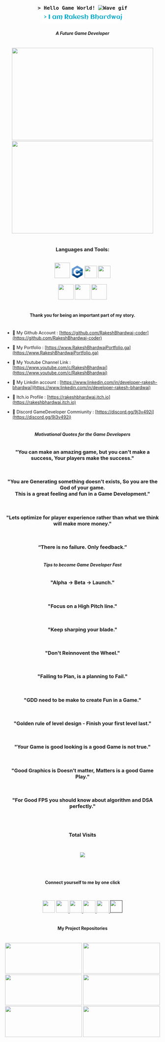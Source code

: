 <!-- Name Starter -->
<h3 align="center">
        <samp>&gt; Hello Game World! <img src="https://raw.githubusercontent.com/MartinHeinz/MartinHeinz/master/wave.gif" alt="Wave gif" height='30px' width='30px'></br>
         <img src= "RakeshGif2.png"/>
        </samp>
</h3><h5 align = "center" >A Future Game Developer</h5> 

# 

<!-- Github Stats  -->

<p align="center">
  <img width="460" height="300" src="https://github-readme-stats.vercel.app/api?username=RakeshBhardwaj-coder&theme=chartreuse-dark&show_icons=true&locale=en"></br>
   <img width="460" height="300" src="https://github-readme-stats.vercel.app/api/top-langs/?username=rakeshbhardwaj-coder&theme=chartreuse-dark&layout=compact" >
</p>

# 

<!-- Skills  -->

<h3 align="center">Languages and Tools:</h3>
<p align="center"></br>
 <img src="https://img.icons8.com/nolan/344/java-coffee-cup-logo.png"  width="50" height="50"/> <img src="https://raw.githubusercontent.com/devicons/devicon/master/icons/cplusplus/cplusplus-original.svg" width="40" height="40"/>  <img src="https://img.icons8.com/color/344/c-sharp-logo-2.png"  width="40" height="40"/>  <img src="https://img.icons8.com/color/344/flutter.png"  width="40" height="40"/></br></br>
 <img src="https://img.icons8.com/nolan/344/unity.png"  width="50" height="50"/> <img src="https://img.icons8.com/nolan/344/blender-3d.png" width="50" height="50"/> <img src="https://img.icons8.com/nolan/344/android-studio--v3.png"  width="50" height="50"/>

 # 
 
<!--  All Social Media Links -->

<h4 align = "center"> Thank you for being an important part of my story.</h4>

# 
- 📝 My Github Account : [https://github.com/RakeshBhardwaj-coder](https://github.com/RakeshBhardwaj-coder)

- 📝 My Portfolio : [https://www.RakeshBhardwajPortfolio.ga](https://www.RakeshBhardwajPortfolio.ga)

- 📝 My Youtube Channel Link : [https://www.youtube.com/c/RakeshBhardwaj](https://www.youtube.com/c/RakeshBhardwaj)

-  📝 My Linkdin account : [https://www.linkedin.com/in/developer-rakesh-bhardwaj](https://www.linkedin.com/in/developer-rakesh-bhardwaj)

- 📝 Itch.io Profile : [https://rakeshbhardwaj.itch.io](https://rakeshbhardwaj.itch.io)

- 📝 Discord GameDeveloper Commiunity : [https://discord.gg/9j3v492j](https://discord.gg/9j3v492j)

#
<!-- Motivational Quotes -->

<h5 align = "center" >Motivational Quotes for the Game Developers</h5> 

#


<h3 align="center">"You can make an amazing game, but you can't make a success, Your players make the success."</h3></br>

<h3 align="center">
"You are Generating something doesn't exists, So you are the God of your game.</br>
This is a great feeling and fun in a Game Development."</h3></br>

<h3 align="center">
"Lets optimize for player experience rather than what we think will make more money."</h3></br>

<h3 align = "center">“There is no failure. Only feedback.”</h3>

#

<!-- Tips for Become Good Game Developer -->

<h5 align = "center" >Tips to become Game Developer Fast</h5> 

# 

<h3 align="center">
"Alpha -> Beta -> Launch."</h3></br>

<h3 align="center">
"Focus on a High Pitch line."</h3></br>

<h3 align="center">
"Keep sharping your blade."</h3></br>

<h3 align="center">
"Don't Reinnovent the Wheel."</h3></br>

<h3 align="center">
"Failing to Plan, is a planning to Fail."</h3></br>

<h3 align="center">
"GDD need to be make to create Fun in a Game."</h3></br>

<h3 align="center">"Golden rule of level design - Finish your first level last."</h3></br>

<h3 align="center">
"Your Game is good looking is a good Game is not true."</h3></br>

<h3 align="center">"Good Graphics is Doesn't matter, Matters is a good Game Play."</h3></br>

<h3 align="center">"For Good FPS you should know about algorithm and DSA perfectly."</h3></br>

# 
<!-- Visit Counts -->

<h3 align="center">Total Visits</h3></br>
<p align="center"> 
  <img src="https://profile-counter.glitch.me/RakeshBhardwaj-coder/count.svg" />
</p></br>

# 
<!-- Social Media Icon to Connect Fast -->

<h4 align = "center">Connect yourself to me by one click</h4></br>
<p align="center">
<a href="https://github.com/RakeshBhardwaj-coder" target="_blank">
<img src="https://img.icons8.com/color-glass/344/github.png"  width="40" height="40"/></a>
 <a href="https://img.icons8.com/color/344/discord--v2.png" target="_blank">
<img src="https://img.icons8.com/color/344/discord--v2.png"  width="40" height="40"/>
</a> 
<a href="https://rakeshbhardwaj.itch.io" target="_blank">
<img src="https://img.icons8.com/dusk/344/itch-io.png"  width="40" height="40"/>
</a> 
<a href="https://youtu.be/bqPn6VXZpWg" target="_blank">
<img src="https://img.icons8.com/color/344/youtube-play.png"  width="40" height="40"/>
</a>
<a href="https://www.RakeshBhardwajPortfolio.ga" target="_blank">
<img src="https://img.icons8.com/fluency/344/domain.png"  width="40" height="40"/>
</a>
<a href="" target="_blank">
<img src="https://img.icons8.com/color/344/linkedin.png"  width="40" height="40"/>
</a> 

 </p>

#

<!-- Project Repositories Cards -->

<h4 align = "center">My Project Repositories</h4>

# 

<p align="center">
 <a href="https://github.com/RakeshBhardwaj-coder/Skating-Guy" target="_blank">
<img width="250" height="100" src="https://github-readme-stats.vercel.app/api/pin/?username=rakeshbhardwaj-coder&repo=Skating-Guy&theme=chartreuse-dark"></a> <a href="https://github.com/RakeshBhardwaj-coder/2dUnityGameProject" target="_blank">
<img width="250" height="100" src="https://github-readme-stats.vercel.app/api/pin/?username=rakeshbhardwaj-coder&repo=2dUnityGameProject&theme=chartreuse-dark"></a>
 <a href="https://github.com/RakeshBhardwaj-coder/healingapp" target="_blank">
<img width="250" height="100" src="https://github-readme-stats.vercel.app/api/pin/?username=rakeshbhardwaj-coder&repo=healingapp&theme=chartreuse-dark"></a>
 <a href="https://github.com/RakeshBhardwaj-coder/Book-Record-System_major_project" target="_blank">
<img width="250" height="100" src="https://github-readme-stats.vercel.app/api/pin/?username=rakeshbhardwaj-coder&repo=Book-Record-System_major_project&theme=chartreuse-dark"></a>
 <a href="https://github.com/RakeshBhardwaj-coder/RakeshBhardwaj-coder" target="_blank">
<img width="250" height="100" src="https://github-readme-stats.vercel.app/api/pin/?username=rakeshbhardwaj-coder&repo=RakeshBhardwaj-coder&theme=chartreuse-dark"></a>
 <a href="https://github.com/RakeshBhardwaj-coder/RakeshBhardwaj.github.io" target="_blank">
<img width="250" height="100" src="https://github-readme-stats.vercel.app/api/pin/?username=rakeshbhardwaj-coder&repo=RakeshBhardwaj.github.io&theme=chartreuse-dark"></a>

</p>

